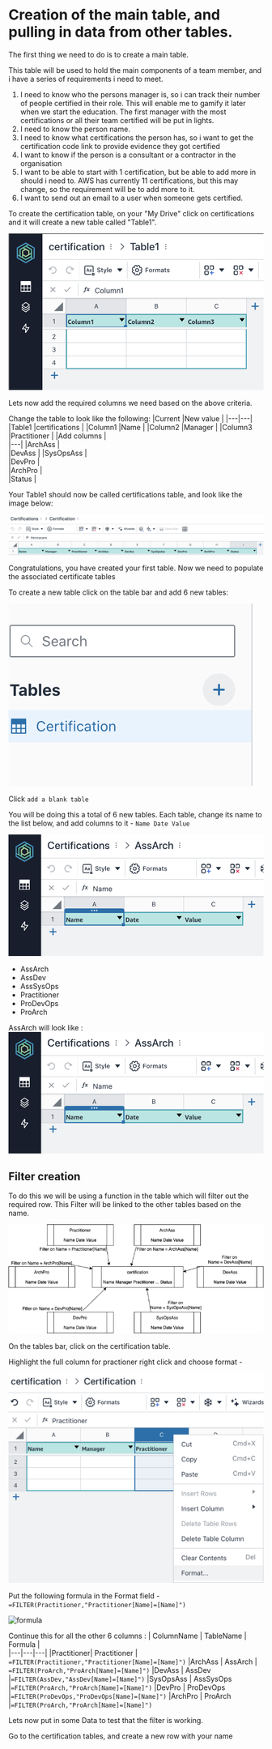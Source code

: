 # Creation of the main table, and pulling in data from other tables.

The first thing we need to do is to create a main table. 

This table will be used to hold the main components of a team member, and i have a series of requirements i need to meet. 

1. I need to know who the persons manager is, so i can track their number of people certified in their role. This will enable me to gamify it later when we start the education. The first manager with the most certifications or all their team certified will be put in lights. 
2. I need to know the person name.
3. I need to know what certifications the person has, so i want to get the certification code link to provide evidence they got certified
4. I want to know if the person is a consultant or a contractor in the organisation
5. I want to be able to start with 1 certification, but be able to add more in should i need to. AWS has currently 11 certifications, but this may change, so the requirement will be to add more to it.
6. I want to send out an email to a user when someone gets certified. 

To create the certification table, on your "My Drive" click on certifications and it will create a new table called "Table1". 

![Create workbook](/images/table1.png)

Lets now add the required columns we need based on the above criteria. 

Change the table to look like the following: 
|Current   |New value  |
|---|---|
|Table1    |certifications   |
|Column1   |Name   |
|Column2   |Manager   |
|Column3   |Practitioner   |
|Add columns   |  
|---|
|ArchAss  |   
|DevAss      | 
|SysOpsAss   |  
|DevPro   |  
|ArchPro   |  
|Status   |  


Your Table1 should now be called certifications table, and look like the image below: 

![certification](/images/certification.png)

Congratulations, you have created your first table. Now we need to populate the associated certificate tables

To create a new table click on the table bar and add 6 new tables: 

![certification](/images/newtabcreate.png)

Click ```add a blank table```

You will be doing this a total of 6 new tables. Each table, change its name to the list below, and add columns to it - ``` Name Date Value ```
 
![certification](/images/assarch.png)

- AssArch
- AssDev
- AssSysOps
- Practitioner
- ProDevOps
- ProArch

AssArch will look like : 
![associate architect](/images/assarch.png)

## Filter creation

To do this we will be using a function in the table which will filter out the required row.  This Filter  will be linked to the other tables based on the name. 

![table joins](/images/certs.png)

On the tables bar, click on the certification table. 

Highlight the full column for practioner right click and choose format - 

![format ](/images/format.png)

Put the following formula in the Format field - 
```=FILTER(Practitioner,"Practitioner[Name]=[Name]")```

![formula ](/images/practformula.png)

Continue this for all the other 6 columns : 
| ColumnName | TableName | Formula |  
|---|---|---|
|Practitioner| Practitioner | ```=FILTER(Practitioner,"Practitioner[Name]=[Name]")```
|ArchAss  |  AssArch | ```=FILTER(ProArch,"ProArch[Name]=[Name]")```
|DevAss      | AssDev |```=FILTER(AssDev,"AssDev[Name]=[Name]")```
|SysOpsAss   |  AssSysOps |```=FILTER(ProArch,"ProArch[Name]=[Name]")```
|DevPro   |  ProDevOps |```=FILTER(ProDevOps,"ProDevOps[Name]=[Name]")```
|ArchPro   | ProArch |```=FILTER(ProArch,"ProArch[Name]=[Name]")```

Lets now put in some Data to test that the filter is working. 

Go to the certification tables, and create a new row with your name
